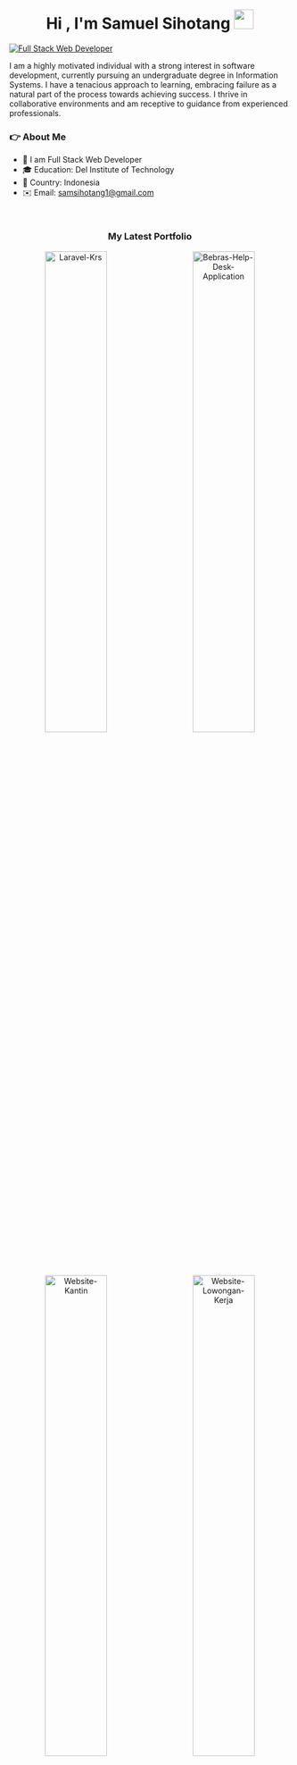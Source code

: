 <h1 align="center"><b>Hi , I'm Samuel Sihotang </b><img src="https://media.giphy.com/media/hvRJCLFzcasrR4ia7z/giphy.gif" width="35"></h1>

<a href="#my-programming-tasks"><img src="https://readme-typing-svg.demolab.com?font=Cairo+Play&color=2AA889&size=23&height=50&lines=Full Stack Web Developer;PHP Laravel Developer" alt="Full Stack Web Developer"/></a>

I am a highly motivated individual with a strong interest in software development, currently pursuing an undergraduate degree in Information Systems. I have a tenacious approach to learning, embracing failure as a natural part of the process towards achieving success. I thrive in collaborative environments and am receptive to guidance from experienced professionals.

<!--<a href="#my-programming-tasks">[![Top Langs](https://github-readme-stats.vercel.app/api/top-langs/?username=samuelsihotang1&theme=gotham&hide_border=true&hide=makefile)](https://github.com/anuraghazra/github-readme-stats)</a>-->

### 👉 About Me</h3>

- 🌱 I am Full Stack Web Developer
- 🎓 Education: Del Institute of Technology
- 📍 Country: Indonesia
- ✉️ Email: samsihotang1@gmail.com

<br>
<h3 align="center">My Latest Portfolio</h3>
<!--   <div align="center">
   <a href="https://github.com/samuelsihotang1/Bebras-Help-Desk-Application"><img src="https://denvercoder1-github-readme-stats.vercel.app/api/pin/?username=samuelsihotang1&repo=Bebras-Help-Desk-Application&theme=gotham&hide_border=true&show_description=false" alt="Bebras-Help-Desk-Application" width="47%"></a>
  &nbsp;&nbsp;&nbsp;&nbsp;&nbsp;
  <a href="https://github.com/samuelsihotang1/QnA-Website"><img src="https://denvercoder1-github-readme-stats.vercel.app/api/pin/?username=samuelsihotang1&repo=QnA-Website&theme=gotham&hide_border=true&show_description=false" alt="QnA-Website" width="47%"></a>
  </div> -->
  
  <div align="center">
   <a href="https://github.com/samuelsihotang1/Laravel-Krs"><img src="https://denvercoder1-github-readme-stats.vercel.app/api/pin/?username=samuelsihotang1&repo=Laravel-Krs&theme=gotham&hide_border=true&show_description=false" alt="Laravel-Krs" width="47%"></a>
  &nbsp;&nbsp;&nbsp;&nbsp;&nbsp;
  <a href="https://github.com/samuelsihotang1/Bebras-Help-Desk-Application"><img src="https://denvercoder1-github-readme-stats.vercel.app/api/pin/?username=samuelsihotang1&repo=QnA-Website&theme=gotham&hide_border=true&show_description=false" alt="Bebras-Help-Desk-Application" width="47%"></a>
  </div>
  
  <div align="center">
   <a href="https://github.com/samuelsihotang1/Website-Kantin"><img src="https://denvercoder1-github-readme-stats.vercel.app/api/pin/?username=samuelsihotang1&repo=Laravel-Krs&theme=gotham&hide_border=true&show_description=false" alt="Website-Kantin" width="47%"></a>
  &nbsp;&nbsp;&nbsp;&nbsp;&nbsp;
  <a href="https://github.com/samuelsihotang1/Website-Lowongan-Kerja"><img src="https://denvercoder1-github-readme-stats.vercel.app/api/pin/?username=samuelsihotang1&repo=QnA-Website&theme=gotham&hide_border=true&show_description=false" alt="Website-Lowongan-Kerja" width="47%"></a>
  </div>
